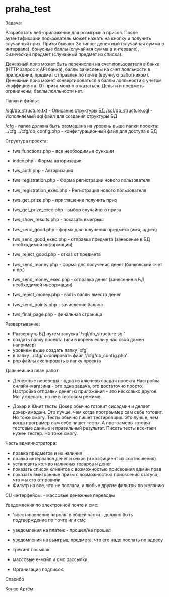 # praha_test

Задача:

Разработать веб-приложение для розыгрыша призов. После аутентификации пользователь может
нажать на кнопку и получить случайный приз. Призы бывают 3х типов: денежный (случайная сумма в
интервале), бонусные баллы (случайная сумма в интервале), физический предмет (случайный предмет из
списка).

Денежный приз может быть перечислен на счет пользователя в банке (HTTP запрос к API банка), баллы
зачислены на счет лояльности в приложении, предмет отправлен по почте (вручную работником).
Денежный приз может конвертироваться в баллы лояльности с учетом коэффициента. От приза можно
отказаться. Деньги и предметы ограничены, баллы лояльности нет.



Папки и файлы:

/sql/db_structure.txt   - Описание структуры БД
/sql/db_structure.sql   - Исполняемый sql файл для создания структуры БД

/cfg                    - папка должна быть размещена на уровень выше папки проекта: ../cfg
../cfg/db_config.php    - конфигурационный файл для доступа к БД

Структура проекта:

 - tws_functions.php        - все необходимые функции

 - index.php                - Форма авторизации
 - tws_auth.php             - Авторизация

 - tws_registration.php         - Форма регистрации нового пользователя
 - tws_registration_exec.php    - Регистрация нового пользователя

 - tws_get_prize.php        - приглашение получить приз
 - tws_get_prize_exec.php   - выбор случайного приза
 - tws_show_results.php     - показать выигрыш

 - tws_send_good.php        - форма для получения предмета (имя, адрес)
 - tws_send_good_exec.php   - отправка предмета (занесение в БД необходимой информации)
 - tws_reject_good.php      - отказ от предмета

 - tws_send_money.php       - форма для получения денег (банковский счет и пр.)
 - tws_send_money_exec.php  - отправка денег (занесение в БД необходимой информации)
 - tws_reject_money.php     - взять баллы вместо денег

 - tws_send_points.php      - зачисление баллов

 - tws_final_page.php       - финальная страница


Развертывание:

   - Развернуть БД путем запуска '/sql/db_structure.sql'
   - создать папку проекта (или в корень если у нас свой домен например)
   - уровнем выше создать папку 'cfg'
   - в папку ../cfg/ скопировать файл  '/cfg/db_config.php'
   - php файлы скопировать в папку проекта


Дальнейший план работ:

- Денежные переводы - одна из ключевых задач проекта
   Настройка онлайн-магазина - это одна задача, это достаточно просто.
   Настройка отправки денег из приложения - это несколько другое.
   Могу сделать, но не в тестовом режиме.

- Докер и Юнит тесты
   Докер обычно готовит сисадмин и делает докер-имэджи. Это лучше, чем когда программер сам себе готовит. Но тоже смогу.
   Тесты обычно пишет тестировщик. Это лучше, чем когда програмер сам себе пишет тесты.
      А програмеры готовят тестовые данные и правильный результат. Писать тесты все-таки нужен тестер. Но тоже смогу.

Часть администратора:

 - правка предметов и их наличия
 - правка интервалов денег и очков (и коэфициент их соотношения)
 - установить кол-во наличных товаров и денег
 - показать список клиентов с возможностью присвоения админ прав
 - показать выигранные призы с возможностью присвоения статуса, что мы его отправили
 - Фильтр на все, что не послали, и любые другие фильтры по желанию

CLI-интерфейсы:
    - массовые денежные переводы

Уведомления по электронной почте и смс:

 - 'восстановление пароля' в общей части - должно быть подтверждение по почте или смс
 - уведомления на платеж - прошел/не прошел
 - уведомления на выигрыш предмета, что его надо послать по адресу

 - трекинг посылок
 - массовые е-мэйл и смс рассылки.

 - Организация подписок.


Спасибо

Конев Артём

